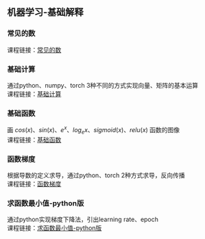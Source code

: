 ## 机器学习-基础解释

### 常见的数
课程链接：[常见的数](https://zhuanlan.zhihu.com/p/690662129)

### 基础计算
通过python、numpy、torch 3种不同的方式实现向量、矩阵的基本运算<br>
课程链接：[基础计算](https://zhuanlan.zhihu.com/p/690668852)

### 基础函数
画 $cos(x)、sin(x)、e^x、log_ex、sigmoid(x)、relu(x)$ 函数的图像<br>
课程链接：[基础函数](https://zhuanlan.zhihu.com/p/690711338)

### 函数梯度
根据导数的定义求导，通过python、torch 2种方式求导，反向传播<br>
课程链接：[函数梯度](https://zhuanlan.zhihu.com/p/690718281)

### 求函数最小值-python版
通过python实现梯度下降法，引出learning rate、epoch<br>
课程链接：[求函数最小值-python版](https://zhuanlan.zhihu.com/p/690762054)

### 
